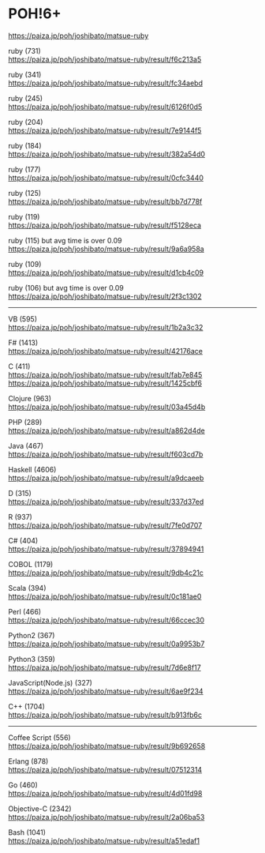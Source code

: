 POH!6+
===================
  
https://paiza.jp/poh/joshibato/matsue-ruby  
  
  
  
  
  

ruby (731)  
https://paiza.jp/poh/joshibato/matsue-ruby/result/f6c213a5  
  
ruby (341)  
https://paiza.jp/poh/joshibato/matsue-ruby/result/fc34aebd  
  
ruby (245)  
https://paiza.jp/poh/joshibato/matsue-ruby/result/6126f0d5  
  
ruby (204)  
https://paiza.jp/poh/joshibato/matsue-ruby/result/7e9144f5  
  
ruby (184)    
https://paiza.jp/poh/joshibato/matsue-ruby/result/382a54d0  
    
ruby (177)  
https://paiza.jp/poh/joshibato/matsue-ruby/result/0cfc3440  
  
ruby (125)  
https://paiza.jp/poh/joshibato/matsue-ruby/result/bb7d778f  
  
ruby (119)   
https://paiza.jp/poh/joshibato/matsue-ruby/result/f5128eca  
  
ruby (115) but avg time is over 0.09  
https://paiza.jp/poh/joshibato/matsue-ruby/result/9a6a958a  
  
ruby (109)    
https://paiza.jp/poh/joshibato/matsue-ruby/result/d1cb4c09  
  
ruby (106) but avg time is over 0.09  
https://paiza.jp/poh/joshibato/matsue-ruby/result/2f3c1302  
  
-------
  
VB (595)  
https://paiza.jp/poh/joshibato/matsue-ruby/result/1b2a3c32  
  
F# (1413)  
https://paiza.jp/poh/joshibato/matsue-ruby/result/42176ace  
  
C (411)  
https://paiza.jp/poh/joshibato/matsue-ruby/result/fab7e845    
https://paiza.jp/poh/joshibato/matsue-ruby/result/1425cbf6    
  
Clojure (963)  
https://paiza.jp/poh/joshibato/matsue-ruby/result/03a45d4b  
  
PHP (289)  
https://paiza.jp/poh/joshibato/matsue-ruby/result/a862d4de  
  
Java (467)  
https://paiza.jp/poh/joshibato/matsue-ruby/result/f603cd7b  
  
Haskell (4606)  
https://paiza.jp/poh/joshibato/matsue-ruby/result/a9dcaeeb  
  
D (315)  
https://paiza.jp/poh/joshibato/matsue-ruby/result/337d37ed  
  
R (937)  
https://paiza.jp/poh/joshibato/matsue-ruby/result/7fe0d707  
  
C# (404)  
https://paiza.jp/poh/joshibato/matsue-ruby/result/37894941  
  
COBOL (1179)  
https://paiza.jp/poh/joshibato/matsue-ruby/result/9db4c21c  
  
Scala (394)  
https://paiza.jp/poh/joshibato/matsue-ruby/result/0c181ae0  
  
Perl (466)  
https://paiza.jp/poh/joshibato/matsue-ruby/result/66ccec30  
  
Python2 (367)  
https://paiza.jp/poh/joshibato/matsue-ruby/result/0a9953b7    
  
Python3 (359)  
https://paiza.jp/poh/joshibato/matsue-ruby/result/7d6e8f17  
  
JavaScript(Node.js) (327)  
https://paiza.jp/poh/joshibato/matsue-ruby/result/6ae9f234  
  
C++ (1704)  
https://paiza.jp/poh/joshibato/matsue-ruby/result/b913fb6c  
  
------------
  
Coffee Script (556)  
https://paiza.jp/poh/joshibato/matsue-ruby/result/9b692658  
  
Erlang (878)  
https://paiza.jp/poh/joshibato/matsue-ruby/result/07512314  
  
Go (460)  
https://paiza.jp/poh/joshibato/matsue-ruby/result/4d01fd98  
  
Objective-C (2342)  
https://paiza.jp/poh/joshibato/matsue-ruby/result/2a06ba53  
  
Bash (1041)  
https://paiza.jp/poh/joshibato/matsue-ruby/result/a51edaf1  
  
